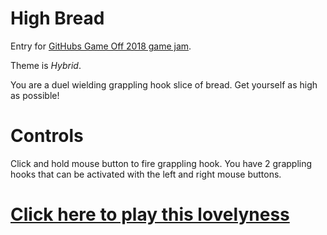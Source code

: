 # High Bread
Entry for [GitHubs Game Off 2018 game jam](https://itch.io/jam/game-off-2018).

Theme is *Hybrid*.

You are a duel wielding grappling hook slice of bread. Get yourself as high as possible!

# Controls

Click and hold mouse button to fire grappling hook. You have 2 grappling hooks that can be activated with the left and right mouse buttons.

# [Click here to play this lovelyness](https://malern.github.io/high-bread/)
